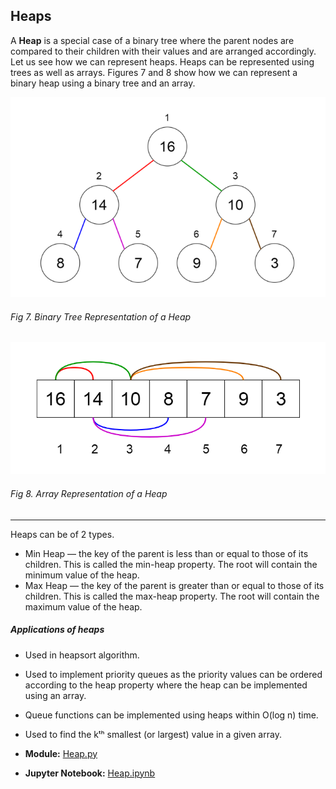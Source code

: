 ## Heaps

A **Heap** is a special case of a binary tree where the parent nodes are compared to their children with their values and are arranged accordingly.
Let us see how we can represent heaps. Heaps can be represented using trees as well as arrays. Figures 7 and 8 show how we can represent a binary heap using a binary tree and an array.

![Binary Tree Representation of a Heap](images/binary_tree_representation_of_heap.png)
###### Fig 7. Binary Tree Representation of a Heap

![Binary Tree Representation of a Heap](images/array_representation_of_heap.png)
###### Fig 8. Array Representation of a Heap
_____________

Heaps can be of 2 types.
- Min Heap — the key of the parent is less than or equal to those of its children. This is called the min-heap property. The root will contain the minimum value of the heap.
- Max Heap — the key of the parent is greater than or equal to those of its children. This is called the max-heap property. The root will contain the maximum value of the heap.

##### Applications of heaps
- Used in heapsort algorithm.
- Used to implement priority queues as the priority values can be ordered according to the heap property where the heap can be implemented using an array.
- Queue functions can be implemented using heaps within O(log n) time.
- Used to find the kᵗʰ smallest (or largest) value in a given array.

- **Module:** [Heap.py](Heap.py)
- **Jupyter Notebook:** [Heap.ipynb](Heap.ipynb)